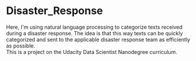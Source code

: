 # Disaster_Response
Here, I'm using natural language processing to categorize texts received during a disaster response.  The idea is that this way texts can be quickly categorized and sent to the applicable disaster response team as efficiently as possible.
<br />
This is a project on the Udacity Data Scientist Nanodegree curriculum.
